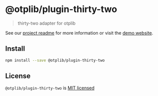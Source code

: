 # @otplib/plugin-thirty-two

> thirty-two adapter for otplib

See our [project readme][project-v-readme] for more information
or visit the [demo website][project-v-site].

## Install

```bash
npm install --save @otplib/plugin-thirty-two
```

## License

`@otplib/plugin-thirty-two` is [MIT licensed][project-license]

[project-license]: https://github.com/yeojz/otplib/blob/master/LICENSE
[project-v-readme]: https://github.com/yeojz/otplib/blob/master/packages/README.md#plugins---base32
[project-v-site]: https://otplib.yeojz.dev
